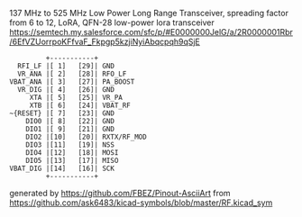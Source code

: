 137 MHz to 525 MHz Low Power Long Range Transceiver, spreading factor from 6 to 12, LoRA, QFN-28
low-power lora transceiver
https://semtech.my.salesforce.com/sfc/p/#E0000000JelG/a/2R0000001Rbr/6EfVZUorrpoKFfvaF_Fkpgp5kzjiNyiAbqcpqh9qSjE


	         +-----------+
	  RFI_LF |[ 1]   [29]| GND
	  VR_ANA |[ 2]   [28]| RFO_LF
	VBAT_ANA |[ 3]   [27]| PA_BOOST
	  VR_DIG |[ 4]   [26]| GND
	     XTA |[ 5]   [25]| VR_PA
	     XTB |[ 6]   [24]| VBAT_RF
	~{RESET} |[ 7]   [23]| GND
	    DIO0 |[ 8]   [22]| GND
	    DIO1 |[ 9]   [21]| GND
	    DIO2 |[10]   [20]| RXTX/RF_MOD
	    DIO3 |[11]   [19]| NSS
	    DIO4 |[12]   [18]| MOSI
	    DIO5 |[13]   [17]| MISO
	VBAT_DIG |[14]   [16]| SCK
	         +-----------+


generated by https://github.com/FBEZ/Pinout-AsciiArt from https://github.com/ask6483/kicad-symbols/blob/master/RF.kicad_sym